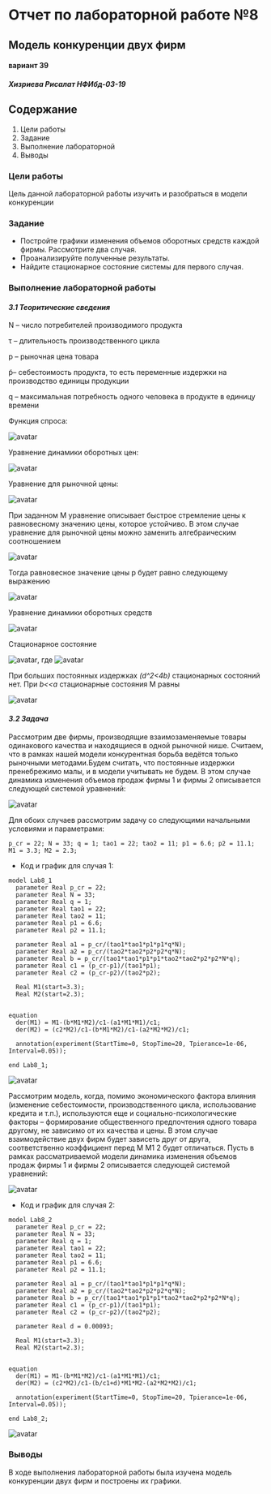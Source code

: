 # **Отчет по лабораторной работе №8**
## **Модель конкуренции двух фирм**
#### вариант 39
#### *Хизриева Рисалат НФИбд-03-19*



## **Содержание**
1. Цели работы
2. Задание
3. Выполнение лабораторной
4. Выводы



### **Цели работы**
Цель данной лабораторной работы изучить и разобраться в модели конкуренции

### **Задание**
* Постройте
графики изменения объемов оборотных средств каждой фирмы. Рассмотрите
два случая.
* Проанализируйте полученные результаты.
* Найдите стационарное состояние системы для первого случая.

### **Выполнение лабораторной работы**
#### *3.1 Теоритические сведения*

N – число потребителей производимого продукта

τ – длительность производственного цикла

p – рыночная цена товара

p̃– себестоимость продукта, то есть переменные издержки на производство единицы
продукции

q – максимальная потребность одного человека в продукте в единицу времени

Функция спроса:

![avatar](./screenshots/%D0%A1%D0%BD%D0%B8%D0%BC%D0%BE%D0%BA.PNG)

Уравнение динамики оборотных цен:

![avatar](./screenshots/q1.PNG)

Уравнение для рыночной цены:

![avatar](./screenshots/q2.PNG)

При заданном M уравнение описывает быстрое стремление цены к
равновесному значению цены, которое устойчиво. В этом случае уравнение для рыночной цены можно заменить алгебраическим соотношением

![avatar](./screenshots/q3.PNG)

Тогда равновесное значение цены p будет равно следующему выражению

![avatar](./screenshots/q4.PNG)

Уравнение динамики оборотных средств

![avatar](./screenshots/q5.PNG)

Стационарное состояние

![avatar](./screenshots/q6.PNG), где ![avatar](./screenshots/q7.PNG)

При больших постоянных издержках *(d^2<4b)* стационарных состояний нет.
При *b<<a* стационарные состояния M равны

![avatar](./screenshots/q8.PNG)

#### *3.2 Задача*

Рассмотрим две фирмы, производящие взаимозаменяемые товары
одинакового качества и находящиеся в одной рыночной нише. Считаем, что в рамках
нашей модели конкурентная борьба ведётся только рыночными методами.Будем считать, что постоянные издержки пренебрежимо малы, и в
модели учитывать не будем. В этом случае динамика изменения объемов продаж
фирмы 1 и фирмы 2 описывается следующей системой уравнений:

![avatar](./screenshots/q9.PNG)

Для обоих случаев рассмотрим задачу со следующими начальными условиями и
параметрами: 

```
p_cr = 22; N = 33; q = 1; tao1 = 22; tao2 = 11; p1 = 6.6; p2 = 11.1; M1 = 3.3; M2 = 2.3;
```


* Код и график для случая 1:
```
model Lab8_1
  parameter Real p_cr = 22;
  parameter Real N = 33;
  parameter Real q = 1;
  parameter Real tao1 = 22;
  parameter Real tao2 = 11;
  parameter Real p1 = 6.6;
  parameter Real p2 = 11.1;
  
  parameter Real a1 = p_cr/(tao1*tao1*p1*p1*q*N);
  parameter Real a2 = p_cr/(tao2*tao2*p2*p2*q*N);
  parameter Real b = p_cr/(tao1*tao1*p1*p1*tao2*tao2*p2*p2*N*q);
  parameter Real c1 = (p_cr-p1)/(tao1*p1);
  parameter Real c2 = (p_cr-p2)/(tao2*p2);
  
  Real M1(start=3.3);
  Real M2(start=2.3);


equation
  der(M1) = M1-(b*M1*M2)/c1-(a1*M1*M1)/c1;
  der(M2) = (c2*M2)/c1-(b*M1*M2)/c1-(a2*M2*M2)/c1;
  
  annotation(experiment(StartTime=0, StopTime=20, Tpierance=1e-06, Interval=0.05));

end Lab8_1;
```
![avatar](./screenshots/lab8_1%20graphic1.PNG)

Рассмотрим модель, когда, помимо экономического фактора
влияния (изменение себестоимости, производственного цикла, использование
кредита и т.п.), используются еще и социально-психологические факторы –
формирование общественного предпочтения одного товара другому, не зависимо от
их качества и цены. В этом случае взаимодействие двух фирм будет зависеть друг
от друга, соответственно коэффициент перед
M M1 2
будет отличаться. Пусть в
рамках рассматриваемой модели динамика изменения объемов продаж фирмы 1 и
фирмы 2 описывается следующей системой уравнений:

![avatar](./screenshots/q10.PNG)

* Код и график для случая 2:

```
model Lab8_2
  parameter Real p_cr = 22;
  parameter Real N = 33;
  parameter Real q = 1;
  parameter Real tao1 = 22;
  parameter Real tao2 = 11;
  parameter Real p1 = 6.6;
  parameter Real p2 = 11.1;
  
  parameter Real a1 = p_cr/(tao1*tao1*p1*p1*q*N);
  parameter Real a2 = p_cr/(tao2*tao2*p2*p2*q*N);
  parameter Real b = p_cr/(tao1*tao1*p1*p1*tao2*tao2*p2*p2*N*q);
  parameter Real c1 = (p_cr-p1)/(tao1*p1);
  parameter Real c2 = (p_cr-p2)/(tao2*p2);
  
  parameter Real d = 0.00093;
  
  Real M1(start=3.3);
  Real M2(start=2.3);


equation
  der(M1) = M1-(b*M1*M2)/c1-(a1*M1*M1)/c1;
  der(M2) = (c2*M2)/c1-(b/c1+d)*M1*M2-(a2*M2*M2)/c1;
  
  annotation(experiment(StartTime=0, StopTime=20, Tpierance=1e-06, Interval=0.05));

end Lab8_2;
```
![avatar](./screenshots/lab8_2%20graphic2.PNG)



### **Выводы**
В ходе выполнения лабораторной работы была изучена модель конкуренции двух фирм и построены их графики.